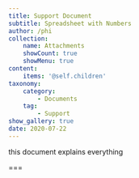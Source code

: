 ```yaml
---
title: Support Document
subtitle: Spreadsheet with Numbers
author: /phi
collection:
    name: Attachments
    showCount: true
    showMenu: true
content:
    items: '@self.children'
taxonomy:
    category: 
        - Documents
    tag: 
        - Support
show_gallery: true
date: 2020-07-22
---
```


this document explains everything

===


